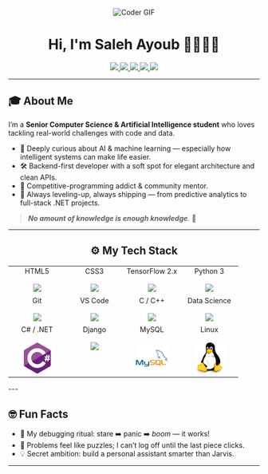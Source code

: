 <p align="center">
  <img src="https://media.giphy.com/media/SWoSkN6DxTszqIKEqv/giphy.gif" alt="Coder GIF" width="500" height="400">
</p>

<h1 align="center">Hi, I'm <strong>Saleh Ayoub</strong> 👋👨‍💻✨</h1>

<p align="center">
  <a href="https://linkedin.com/in/salehhamdy">
    <img src="https://img.shields.io/badge/linkedin-%230177B5?style=flat&logo=linkedin&logoColor=white"/>
  </a>
  <a href="https://www.instagram.com/salehhamdy.2?igsh=MTRzb2pjaGIzODVkdg==">
    <img src="https://img.shields.io/badge/instagram-%23E4415F?style=flat&logo=instagram&logoColor=white"/>
  </a>
  <a href="https://github.com/salehhamdy">
    <img src="https://img.shields.io/badge/github-%23121011?style=flat&logo=github&logoColor=white"/>
  </a>
  <a href="mailto:salehhamdy599@gmail.com">
    <img src="https://img.shields.io/badge/email-%23D14836?style=flat&logo=gmail&logoColor=white"/>
  </a>
  <a href="https://drive.google.com/file/d/1wTokS_15tAz2i_fKBoBT2hvCxIMnset3/view?usp=drive_link">
    <img src="https://img.shields.io/badge/CV-%23007ACC?style=flat&logo=google-drive&logoColor=white"/>
  </a>
</p>


---

## 🎓 About Me
I’m a **Senior Computer Science & Artificial Intelligence student** who loves tackling real-world challenges with code and data.  
- 🤖 Deeply curious about AI & machine learning — especially how intelligent systems can make life easier.  
- 🛠️ Backend-first developer with a soft spot for elegant architecture and clean APIs.  
- 🧩 Competitive-programming addict & community mentor.  
- 🚀 Always leveling-up, always shipping — from predictive analytics to full-stack .NET projects.  

> ***No amount of knowledge is enough knowledge**.* 🧠  

---
<h2 align="center">⚙️ My Tech Stack</h2>

<table align="center">
  <tbody>
    <tr valign="top">
      <td width="25%" align="center">
        <span>HTML5</span><br><br>
        <img height="64px" src="https://cdn.svgporn.com/logos/html-5.svg">
      </td>
      <td width="25%" align="center">
        <span>CSS3</span><br><br>
        <img height="64px" src="https://cdn.svgporn.com/logos/css-3.svg">
      </td>
      <td width="25%" align="center">
        <span>TensorFlow 2.x</span><br><br>
        <img height="64px" src="https://cdn.svgporn.com/logos/tensorflow.svg">
      </td>
      <td width="25%" align="center">
        <span>Python 3</span><br><br>
        <img height="64px" src="https://cdn.svgporn.com/logos/python.svg">
      </td>
    </tr>
    <tr valign="top">
      <td width="25%" align="center">
        <span>Git</span><br><br>
        <img height="64px" src="https://cdn.svgporn.com/logos/git-icon.svg">
      </td>
      <td width="25%" align="center">
        <span>VS Code</span><br><br>
        <img height="64px" src="https://cdn.svgporn.com/logos/visual-studio-code.svg">
      </td>
      <td width="25%" align="center">
        <span>C / C++</span><br><br>
        <img height="64px" src="https://cdn.svgporn.com/logos/c-plusplus.svg">
      </td>
      <td width="25%" align="center">
        <span>Data Science</span><br><br>
        <img height="64px" src="https://cdn.svgporn.com/logos/jupyter.svg">
      </td>
    </tr>
    <tr valign="top">
      <td width="25%" align="center">
        <span>C# / .NET</span><br><br>
        <img height="64px" src="https://raw.githubusercontent.com/devicons/devicon/master/icons/csharp/csharp-original.svg">
      </td>
      <td width="25%" align="center">
        <span>Django</span><br><br>
        <img height="64px" src="https://cdn.worldvectorlogo.com/logos/django.svg">
      </td>
      <td width="25%" align="center">
        <span>MySQL</span><br><br>
        <img height="64px" src="https://raw.githubusercontent.com/devicons/devicon/master/icons/mysql/mysql-original-wordmark.svg">
      </td>
      <td width="25%" align="center">
        <span>Linux</span><br><br>
        <img height="64px" src="https://raw.githubusercontent.com/devicons/devicon/master/icons/linux/linux-original.svg">
      </td>
    </tr>
  </tbody>
</table>
---

## 🤓 Fun Facts
- 🐛 My debugging ritual: stare ➡️ panic ➡️ *boom* — it works!  
- 🧩 Problems feel like puzzles; I can’t log off until the last piece clicks.  
- 💡 Secret ambition: build a personal assistant smarter than Jarvis.  

---
